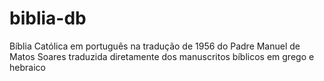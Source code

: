 # biblia-db
Bíblia Católica em português na tradução de 1956 do Padre Manuel de Matos Soares traduzida diretamente dos manuscritos bíblicos em grego e hebraico 
